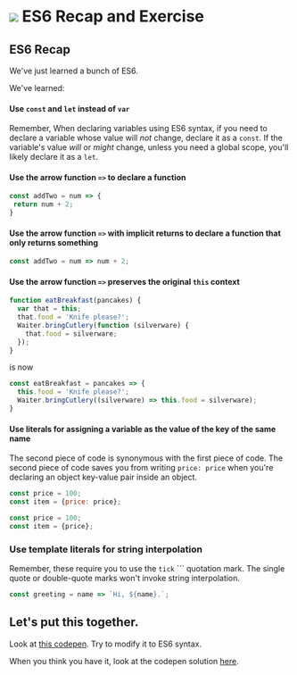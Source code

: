 # ![](https://ga-dash.s3.amazonaws.com/production/assets/logo-9f88ae6c9c3871690e33280fcf557f33.png) ES6 Recap and Exercise


## ES6 Recap

We've just learned a bunch of ES6.

We've learned:

#### Use `const` and `let` instead of `var`
Remember, When declaring variables using ES6 syntax, if you need to declare a variable whose value will _not_ change, declare it as a `const`. If the variable's value _will_ or _might_ change, unless you need a global scope, you'll likely declare it as a `let`.

#### Use the arrow function `=>` to declare a function
```js
const addTwo = num => {
 return num + 2;
}
```


#### Use the arrow function `=>` with implicit returns to declare a function that only returns something
```js
const addTwo = num => num + 2;
```


#### Use the arrow function `=>` preserves the original `this` context
```js
function eatBreakfast(pancakes) {
  var that = this;
  that.food = 'Knife please?';
  Waiter.bringCutlery(function (silverware) {
    that.food = silverware;
  });
}
```

 is now

```js
const eatBreakfast = pancakes => {
  this.food = 'Knife please?';
  Waiter.bringCutlery((silverware) => this.food = silverware);
}
```


#### Use literals for assigning a variable as the value of the key of the same name
The second piece of code is synonymous with the first piece of code. The second
piece of code saves you from writing `price: price` when you're declaring an
object key-value pair inside an object.

 ```js
 const price = 100;
 const item = {price: price};
 ```

 ```js
 const price = 100;
 const item = {price};
 ```


 ### Use template literals for string interpolation
 Remember, these require you to use the `tick` `\`` quotation mark. The single
 quote or double-quote marks won't invoke string interpolation.

 ```js
 const greeting = name => `Hi, ${name}.`;
 ```

## Let's put this together.

Look at [this codepen](https://codepen.io/susir/pen/yMWvWm?editors=001). Try to modify it to ES6 syntax.

When you think you have it, look at the codepen solution [here](https://codepen.io/susir/pen/OpYvqK?editors=001).
